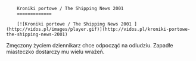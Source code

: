 
        Kroniki portowe / The Shipping News 2001 
        =============
        
        [![Kroniki portowe / The Shipping News 2001 ](http://vidos.pl/images/player.gif)](http://vidos.pl/kroniki-portowe-the-shipping-news-2001)
        
        
 Zmęczony życiem dziennikarz chce odpocząć na odludziu. Zapadłe miasteczko dostarczy mu wielu wrażeń.
    